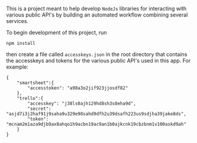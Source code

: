 This is a project meant to help develop ```NodeJs``` libraries for interacting with various public API's by building an automated workflow combining several services.

To begin development of this project, run
```
npm install
```
then create a file called ```accesskeys.json``` in the root directory that contains the accesskeys and tokens for the various public API's used in this app. For example:
```
{
	"smartsheet":{
		"accesstoken": "a98a3o2jif923jjosdf82"
	},
	"trello":{
		"accesskey": "j38ls0ajh129hd8sh3s8eha9d",
		"secret": "asjd7i3j2haf91j9saha9u329e98sahd9dfh2u39dsafh223us9sdjha39jake8ds",
		"token": "mcnam2m1aza9djb9ax8ahqo1h9acbn19ac9an1b0ajkcnk19cbzbnm1v100askd9ah"
	}
}
```